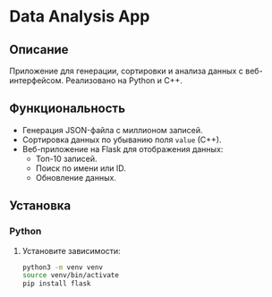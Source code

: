 # Data Analysis App

## Описание
Приложение для генерации, сортировки и анализа данных с веб-интерфейсом. Реализовано на Python и C++.

## Функциональность
- Генерация JSON-файла с миллионом записей.
- Сортировка данных по убыванию поля `value` (C++).
- Веб-приложение на Flask для отображения данных:
  - Топ-10 записей.
  - Поиск по имени или ID.
  - Обновление данных.

## Установка

### Python
1. Установите зависимости:
   ```bash
   python3 -m venv venv
   source venv/bin/activate
   pip install flask

